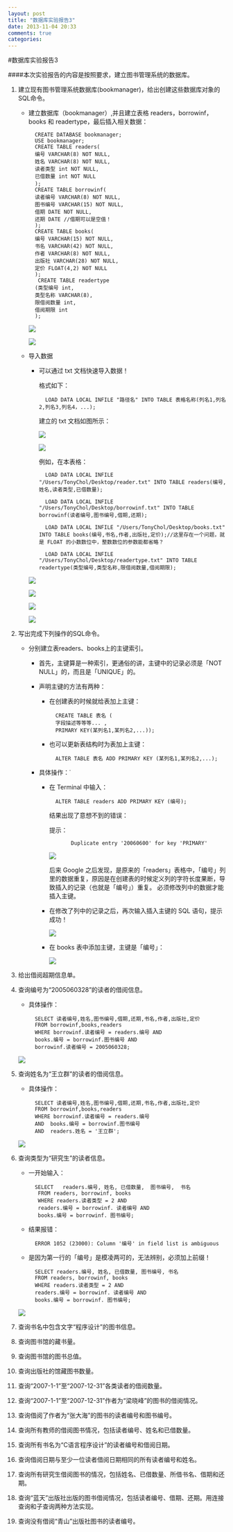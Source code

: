 ```yaml
---
layout: post
title: "数据库实验报告3"
date: 2013-11-04 20:33
comments: true
categories: 
---
```



#数据库实验报告3


####本次实验报告的内容是按照要求，建立图书管理系统的数据库。

1. 建立现有图书管理系统数据库(bookmanager)，给出创建这些数据库对象的SQL命令。
	
	* 建立数据库（bookmanager）,并且建立表格 readers，borrowinf，books 和 readertype，最后插入相关数据：
	
			CREATE DATABASE bookmanager;
			USE bookmanager;
			CREATE TABLE readers(
    		编号 VARCHAR(8) NOT NULL,
    		姓名 VARCHAR(8) NOT NULL,
    		读者类型 int NOT NULL,
    		已借数量 int NOT NULL
    		);　
    		CREATE TABLE borrowinf(
    		读者编号 VARCHAR(8) NOT NULL,
    		图书编号 VARCHAR(15) NOT NULL,
    		借期 DATE NOT NULL,
    		还期 DATE //借期可以是空值！
    		);
    		CREATE TABLE books(
    		编号 VARCHAR(15) NOT NULL,
    		书名 VARCHAR(42) NOT NULL,
    		作者 VARCHAR(8) NOT NULL,
    		出版社 VARCHAR(28) NOT NULL,
    		定价 FLOAT(4,2) NOT NULL
    		);
    		 CREATE TABLE readertype
    		(类型编号 int,
    		类型名称 VARCHAR(8),
    		限借阅数量 int,
    		借阅期限 int
    		);
			
			
		![](http://d.pr/i/6NGB.png) 
		
		![](http://d.pr/i/pHzj.png)
	
	* 导入数据
		
		* 可以通过 txt 文档快速导入数据！
	
		
			格式如下：
		
				LOAD DATA LOCAL INFILE "路径名" INTO TABLE 表格名称(列名1,列名2,列名3,列名4，...);
				
			建立的 txt 文档如图所示：
			
			![](http://d.pr/i/FgpM.png)
			
			![](http://d.pr/i/DYot.png)
		
			例如，在本表格：
			
				LOAD DATA LOCAL INFILE "/Users/TonyChol/Desktop/reader.txt" INTO TABLE readers(编号,姓名,读者类型,已借数量);
				
				LOAD DATA LOCAL INFILE "/Users/TonyChol/Desktop/borrowinf.txt" INTO TABLE borrowinf(读者编号,图书编号,借期,还期);
				
				LOAD DATA LOCAL INFILE "/Users/TonyChol/Desktop/books.txt" INTO TABLE books(编号,书名,作者,出版社,定价);//这里存在一个问题，就是 FLOAT 的小数数位中，整数数位的参数能都省略？
				
				LOAD DATA LOCAL INFILE "/Users/TonyChol/Desktop/readertype.txt" INTO TABLE readertype(类型编号,类型名称,限借阅数量,借阅期限);
			
		
		![](http://d.pr/i/hEtY.png)
		
		![](http://d.pr/i/NwUq.png)
		
		![](http://d.pr/i/RZrv.png)
		
		![](http://d.pr/i/LuDc.png)
		
		

2. 写出完成下列操作的SQL命令。

	* 分别建立表readers、books上的主键索引。
		* 首先，主键算是一种索引，更通俗的讲，主键中的记录必须是「NOT NULL」的，而且是「UNIQUE」的。
		* 声明主键的方法有两种：
			* 在创建表的时候就给表加上主键：
			
					CREATE TABLE 表名 (
					字段描述等等等... , 
					PRIMARY KEY(某列名1,某列名2,...));
					
			* 也可以更新表结构时为表加上主键：
			
					ALTER TABLE 表名 ADD PRIMARY KEY (某列名1,某列名2,...);
					
		* 具体操作：˙
		
			* 在 Terminal 中输入：
			
					ALTER TABLE readers ADD PRIMARY KEY (编号);
					
				结果出现了意想不到的错误：
				
				提示：
						
						 Duplicate entry '20060600' for key 'PRIMARY'
						 
				![](http://d.pr/i/vCsu.png)
				
				后来 Google 之后发现，是原来的「readers」表格中，「编号」列里的数据重复，原因是在创建表的时候定义列的字符长度果断，导致插入的记录（也就是「编号」）重复。 必须修改列中的数据才能插入主键。
				
			* 在修改了列中的记录之后，再次输入插入主键的 SQL 语句，提示成功！
			
				![](http://d.pr/i/I5ks.png)
				
			* 在 books 表中添加主键，主键是「编号」：
			
				![](http://d.pr/i/ehuS.png)
	
2. 给出借阅超期信息单。
	
			
	
3. 查询编号为“2005060328”的读者的借阅信息。
	
	* 具体操作：
	
			SELECT 读者编号,姓名,图书编号,借期,还期,书名,作者,出版社,定价   
			FROM borrowinf,books,readers 
			WHERE borrowinf.读者编号 = readers.编号 AND  
			books.编号 = borrowinf.图书编号 AND  
			borrowinf.读者编号 = 2005060328;
	
	![](http://d.pr/i/3huH.png)

4. 查询姓名为“王立群”的读者的借阅信息。

	* 具体操作：
	
			SELECT 读者编号,姓名,图书编号,借期,还期,书名,作者,出版社,定价   
			FROM borrowinf,books,readers 
			WHERE borrowinf.读者编号 = readers.编号 
			AND  books.编号 = borrowinf.图书编号 
			AND  readers.姓名 = '王立群';
		
	![](http://d.pr/i/kxV4.png)
	

5. 查询类型为“研究生”的读者信息。

	* 一开始输入：
	
			SELECT   readers.编号, 姓名, 已借数量,  图书编号,  书名   
			 FROM readers, borrowinf, books 
			 WHERE readers.读者类型 = 2 AND  
			 readers.编号 = borrowinf. 读者编号 AND  
			 books.编号 = borrowinf. 图书编号;
			 
	* 结果报错：
	
			ERROR 1052 (23000): Column '编号' in field list is ambiguous
			
	* 是因为第一行的「编号」是模凌两可的，无法辨别，必须加上前缀！
	
			SELECT readers.编号, 姓名, 已借数量, 图书编号, 书名   
			FROM readers, borrowinf, books 
			WHERE readers.读者类型 = 2 AND  
			readers.编号 = borrowinf. 读者编号 AND  
			books.编号 = borrowinf. 图书编号;
		 
	![](http://d.pr/i/QLtD.png)

6. 查询书名中包含文字“程序设计”的图书信息。

	
7. 查询图书馆的藏书量。
	
8. 查询图书馆的图书总值。

9. 查询出版社的馆藏图书数量。

10. 查询“2007-1-1”至“2007-12-31”各类读者的借阅数量。
    
11. 查询“2007-1-1”至“2007-12-31”作者为“梁晓峰”的图书的借阅情况。

12. 查询借阅了作者为“张大海”的图书的读者编号和图书编号。

13. 查询所有教师的借阅图书情况，包括读者编号、姓名和已借数量。

14. 查询所有书名为“C语言程序设计”的读者编号和借阅日期。

15. 查询借阅日期与至少一位读者借阅日期相同的所有读者编号和姓名。

16. 查询所有研究生借阅图书的情况，包括姓名、已借数量、所借书名、借期和还期。

17. 查询“蓝天”出版社出版的图书借阅情况，包括读者编号、借期、还期。用连接查询和子查询两种方法实现。
	
18. 查询没有借阅“青山”出版社图书的读者编号。

	
	
		
		
		



